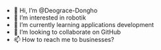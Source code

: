- 👋 Hi, I’m @Deograce-Dongho
- 👀 I’m interested in robotik
- 🌱 I’m currently learning applications development
- 💞️ I’m looking to collaborate on GitHub
- 📫 How to reach me to businesses?
  

<!---
Deograce-Dongho/Deograce-Dongho is a ✨ special ✨ repository because its `README.md` (this file) appears on your GitHub profile.
You can click the Preview link to take a look at your changes.
--->
